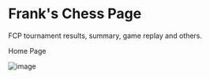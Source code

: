 # Frank's Chess Page
FCP tournament results, summary, game replay and others.

Home Page

![image](https://user-images.githubusercontent.com/22366935/172029544-513918ae-062c-4bdf-86fc-8979f225170a.png)
